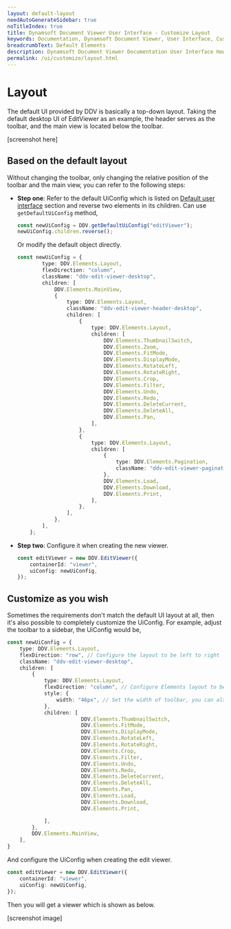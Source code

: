 ```yaml
---
layout: default-layout
needAutoGenerateSidebar: true
noTitleIndex: true
title: Dynamsoft Document Viewer User Interface - Customize Layout
keywords: Documentation, Dynamsoft Document Viewer, User Interface, Customize Layout
breadcrumbText: Default Elements
description: Dynamsoft Document Viewer Documentation User Interface How to Customize Layout 
permalink: /ui/customize/layout.html
---
```


# Layout

The default UI provided by DDV is basically a top-down layout. Taking the default desktop UI of EditViewer as an example, the header serves as the toolbar, and the main view is located below the toolbar.

[screenshot here]

## Based on the default layout

Without changing the toolbar, only changing the relative position of the toolbar and the main view, you can refer to the following steps:

- **Step one**: Refer to the default UiConfig which is listed on [Default user interface](#) section and reverse two elements in its children. Can use `getDefaultUiConfig` method,
    ```typescript
    const newUiConfig = DDV.getDefaultUiConfig("editViewer");
    newUiConfig.children.reverse();
    ```

    Or modify the default object directly.
    ```typescript
    const newUiConfig = {
            type: DDV.Elements.Layout,
            flexDirection: "column",
            className: "ddv-edit-viewer-desktop",
            children: [
                DDV.Elements.MainView,
                {
                    type: DDV.Elements.Layout,
                    className: "ddv-edit-viewer-header-desktop",
                    children: [
                        {
                            type: DDV.Elements.Layout,
                            children: [
                                DDV.Elements.ThumbnailSwitch,
                                DDV.Elements.Zoom,
                                DDV.Elements.FitMode,
                                DDV.Elements.DisplayMode,
                                DDV.Elements.RotateLeft,
                                DDV.Elements.RotateRight,
                                DDV.Elements.Crop,
                                DDV.Elements.Filter,
                                DDV.Elements.Undo,
                                DDV.Elements.Redo,
                                DDV.Elements.DeleteCurrent,
                                DDV.Elements.DeleteAll,
                                DDV.Elements.Pan,
                            ],
                        },
                        {
                            type: DDV.Elements.Layout,
                            children: [
                                {
                                    type: DDV.Elements.Pagination,
                                    className: "ddv-edit-viewer-pagination-desktop",
                                },
                                DDV.Elements.Load,
                                DDV.Elements.Download,
                                DDV.Elements.Print,
                            ],
                        },
                    ],
                },
            ],
        };
    ```
- **Step two**: Configure it when creating the new viewer.
    ```typescript
    const editViewer = new DDV.EditViewer({
        containerId: "viewer",
        uiConfig: newUiConfig,
    });
    ```
<!-- ### Method two: Update UI dynamically after creating the edit viewer.

- **Step one**: Get current UiConfig by using method [`getUiConfig()`]().
    ```typescript
    const editViewer = new DDV.EditViewer({
        containerId: "viewer",
    });
    const uiConfig = editViewer.getUiConfig();
    ```
- **Step two**: Reverse two elements in its children.
    ```typescript
    uiConfig.children.reverse();
    ```
- **Step three**: Update the revised UiConfig by using method [`updateUiConfig()`]().
    ```typescript
    editViewer.updateUiConfig(uiConfig); 
    ```-->

## Customize as you wish

Sometimes the requirements don't match the default UI layout at all, then it's also possible to completely customize the UiConfig. For example, adjust the toolbar to a sidebar, the UiConfig would be,

```typescript
const newUiConfig = {
    type: DDV.Elements.Layout,
    flexDirection: "row", // Configure the layout to be left to right
    className: "ddv-edit-viewer-desktop",
    children: [
        {
            type: DDV.Elements.Layout,
            flexDirection: "column", // Configure Elements layout to be top-down.
            style: {
                width: "46px", // Set the width of toolbar, you can also set other style configurations here.
            },
            children: [
                        DDV.Elements.ThumbnailSwitch,
                        DDV.Elements.FitMode,
                        DDV.Elements.DisplayMode,
                        DDV.Elements.RotateLeft,
                        DDV.Elements.RotateRight,
                        DDV.Elements.Crop,
                        DDV.Elements.Filter,
                        DDV.Elements.Undo,
                        DDV.Elements.Redo,
                        DDV.Elements.DeleteCurrent,
                        DDV.Elements.DeleteAll,
                        DDV.Elements.Pan,
                        DDV.Elements.Load,
                        DDV.Elements.Download,
                        DDV.Elements.Print,

            ],
        },
        DDV.Elements.MainView,
    ],
}
```

And configure the UiConfig when creating the edit viewer.

```typescript
const editViewer = new DDV.EditViewer({
    containerId: "viewer",
    uiConfig: newUiConfig,
});
```

Then you will get a viewer which is shown as below.

[screenshot image]

